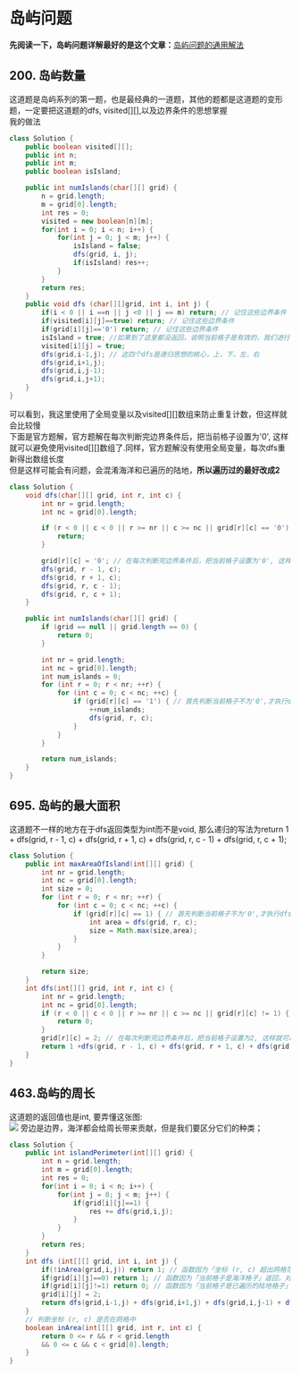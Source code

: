 # 岛屿问题
**先阅读一下，岛屿问题详解最好的是这个文章：**[岛屿问题的通用解法](https://leetcode-cn.com/problems/number-of-islands/solution/dao-yu-lei-wen-ti-de-tong-yong-jie-fa-dfs-bian-li-/)
## 200. 岛屿数量
这道题是岛屿系列的第一题，也是最经典的一道题，其他的题都是这道题的变形题，一定要把这道题的dfs, visited[][],以及边界条件的思想掌握<br/>
我的做法
```Java
class Solution {
    public boolean visited[][];
    public int n;
    public int m;
    public boolean isIsland;

    public int numIslands(char[][] grid) {
        n = grid.length;
        m = grid[0].length;
        int res = 0;
        visited = new boolean[n][m];
        for(int i = 0; i < n; i++) {
            for(int j = 0; j < m; j++) {
                isIsland = false;
                dfs(grid, i, j);
                if(isIsland) res++;
            }
        }
        return res;
    }
    public void dfs (char[][]grid, int i, int j) {
        if(i < 0 || i ==n || j <0 || j == m) return; // 记住这些边界条件
        if(visited[i][j]==true) return; // 记住这些边界条件
        if(grid[i][j]=='0') return; // 记住这些边界条件
        isIsland = true; //如果到了这里都没返回，说明当前格子是有效的，我们进行下一步处理
        visited[i][j] = true;
        dfs(grid,i-1,j); // 这四个dfs是递归思想的核心，上，下，左，右
        dfs(grid,i+1,j);
        dfs(grid,i,j-1);
        dfs(grid,i,j+1);
    }
}
```
可以看到，我这里使用了全局变量以及visited[][]数组来防止重复计数，但这样就会比较慢 <br/>
下面是官方题解，官方题解在每次判断完边界条件后，把当前格子设置为'0', 这样就可以避免使用visited[][]数组了.同样，官方题解没有使用全局变量，每次dfs重新得出数组长度 <br/>
但是这样可能会有问题，会混淆海洋和已遍历的陆地，**所以遍历过的最好改成2** <br/>
```Java
class Solution {
    void dfs(char[][] grid, int r, int c) {
        int nr = grid.length;
        int nc = grid[0].length;

        if (r < 0 || c < 0 || r >= nr || c >= nc || grid[r][c] == '0') {
            return;
        }

        grid[r][c] = '0'; // 在每次判断完边界条件后，把当前格子设置为'0', 这样就可以避免使用visited[][]数组了
        dfs(grid, r - 1, c);
        dfs(grid, r + 1, c);
        dfs(grid, r, c - 1);
        dfs(grid, r, c + 1);
    }

    public int numIslands(char[][] grid) {
        if (grid == null || grid.length == 0) {
            return 0;
        }

        int nr = grid.length;
        int nc = grid[0].length;
        int num_islands = 0;
        for (int r = 0; r < nr; ++r) {
            for (int c = 0; c < nc; ++c) {
                if (grid[r][c] == '1') { // 首先判断当前格子不为'0',才执行dfs
                    ++num_islands;
                    dfs(grid, r, c);
                }
            }
        }

        return num_islands;
    }
}
```
## 695. 岛屿的最大面积
这道题不一样的地方在于dfs返回类型为int而不是void, 那么递归的写法为return 1 + dfs(grid, r - 1, c) + dfs(grid, r + 1, c) + dfs(grid, r, c - 1) + dfs(grid, r, c + 1); <br/>
```Java
class Solution {
    public int maxAreaOfIsland(int[][] grid) {
        int nr = grid.length;
        int nc = grid[0].length;
        int size = 0;
        for (int r = 0; r < nr; ++r) {
            for (int c = 0; c < nc; ++c) {
                if (grid[r][c] == 1) { // 首先判断当前格子不为'0',才执行dfs
                    int area = dfs(grid, r, c);
                    size = Math.max(size,area);
                }
            }
        }

        return size;
    }
    int dfs(int[][] grid, int r, int c) {
        int nr = grid.length;
        int nc = grid[0].length;
        if (r < 0 || c < 0 || r >= nr || c >= nc || grid[r][c] != 1) {
            return 0;
        }
        grid[r][c] = 2; // 在每次判断完边界条件后，把当前格子设置为2, 这样就可以避免使用visited[][]数组了
        return 1 +dfs(grid, r - 1, c) + dfs(grid, r + 1, c) + dfs(grid, r, c - 1) + dfs(grid, r, c + 1);
    }
}
```
## 463.岛屿的周长
这道题的返回值也是int, 要弄懂这张图:<br/>
![](https://pic.leetcode-cn.com/66d817362c1037ebe7705aacfbc6546e321c2b6a2e4fec96791f47604f546638.jpg)
旁边是边界，海洋都会给周长带来贡献，但是我们要区分它们的种类；<br/>
```Java
class Solution {
    public int islandPerimeter(int[][] grid) {
        int n = grid.length;
        int m = grid[0].length;
        int res = 0;
        for(int i = 0; i < n; i++) {
            for(int j = 0; j < m; j++) {
                if(grid[i][j]==1) {
                    res += dfs(grid,i,j);
                } 
            }
        }
        return res;
    }
    int dfs (int[][] grid, int i, int j) {
        if(!inArea(grid,i,j)) return 1; // 函数因为「坐标 (r, c) 超出网格范围」返回，对应一条黄色的边
        if(grid[i][j]==0) return 1; // 函数因为「当前格子是海洋格子」返回，对应一条蓝色的边
        if(grid[i][j]!=1) return 0; // 函数因为「当前格子是已遍历的陆地格子」返回，和周长没关系
        grid[i][j] = 2;
        return dfs(grid,i-1,j) + dfs(grid,i+1,j) + dfs(grid,i,j-1) + dfs(grid,i,j+1);
    }
    // 判断坐标 (r, c) 是否在网格中
    boolean inArea(int[][] grid, int r, int c) {
        return 0 <= r && r < grid.length 
        && 0 <= c && c < grid[0].length;
    }
}
```
